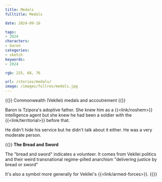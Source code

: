 ```yaml
---
title: Medals
fulltitle: Medals

date: 2024-09-16

tags:
- 2024
characters:
- baron
categories:
- sketch
keywords:
- 2024

rgb: 225, 68, 76

url: /stories/medals/
image: /images/fullres/medals.jpg
---
```

{{<note caption>}}
Commonwealth (Vekllei) medals and accoutrement
{{</note>}}

Baron is Tzipora's adoptive father. She knew him as a {{<link/noshem>}} intelligence agent but she knew he had been a soldier with the {{<link/territorial>}} before that.

He didn't hide his service but he didn't talk about it either. He was a very moderate person.

{{<note panel>}}
**The Bread and Sword**

The "bread and sword" indicates a volunteer. It comes from Vekllei politics and their weird transnational regime-pilled anarchism "delivering justice by bread or sword"

It's also a symbol more generally for Vekllei's {{<link/armed-forces>}}.
{{</note>}}